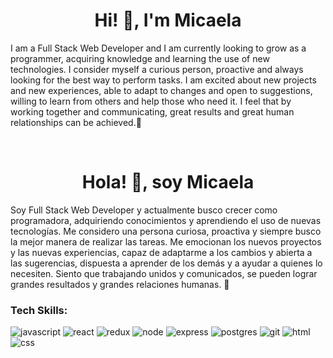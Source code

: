 # <h1 align="center">Hi! 👋, I'm Micaela</h1>

<p>I am a Full Stack Web Developer and I am currently looking to grow as a programmer, acquiring knowledge and learning the use of new technologies. I consider myself a curious person, proactive and always looking for the best way to perform tasks. I am excited about new projects and new experiences, able to adapt to changes and open to suggestions, willing to learn from others and help those who need it. I feel that by working together and communicating, great results and great human relationships can be achieved.💌</p>

<br/>

# <h1 align="center">Hola! 👋, soy Micaela</h1>


<!--
**MicaCblls/MicaCblls** is a ✨ _special_ ✨ repository because its `README.md` (this file) appears on your GitHub profile.

Here are some ideas to get you started:

- 🔭 I’m currently working on ...
- 🌱 I’m currently learning ...
- 👯 I’m looking to collaborate on ...
- 🤔 I’m looking for help with ...
- 💬 Ask me about ...
- 📫 How to reach me: ...
- 😄 Pronouns: ...
- ⚡ Fun fact: ...
-->

<p>Soy Full Stack Web Developer y actualmente busco crecer como programadora, adquiriendo conocimientos y aprendiendo el uso de nuevas tecnologías. 
Me considero una persona curiosa, proactiva y siempre busco la mejor manera de realizar las tareas. Me emocionan los nuevos proyectos y las nuevas experiencias, capaz de adaptarme a los cambios y abierta a las sugerencias, dispuesta a aprender de los demás y a ayudar a quienes lo necesiten.
Siento que trabajando unidos y comunicados, se pueden lograr grandes resultados y grandes relaciones humanas. 💌</p>

<h3 align="left">Tech Skills:</h3>

![javascript](https://user-images.githubusercontent.com/83962558/205786752-982fc2e0-77eb-4823-933f-bdebe15db929.jpg) ![react](https://user-images.githubusercontent.com/83962558/205786762-6e9c683e-6290-4063-ba14-13b0c1a148eb.jpg) ![redux](https://user-images.githubusercontent.com/83962558/205786766-51e02c99-b19d-4612-b5f0-333b75fb0d1d.jpg) ![node](https://user-images.githubusercontent.com/83962558/205786754-d7351007-ab05-4d17-879a-016d9835d0bc.jpg)  ![express](https://user-images.githubusercontent.com/83962558/205786747-5ef36c06-a63a-4295-b1a3-5c1af6e40c31.jpg) ![postgres](https://user-images.githubusercontent.com/83962558/205786759-c5269058-40f8-48d1-ae55-39fa09f44c20.jpg) ![git](https://user-images.githubusercontent.com/83962558/205786749-f269f43f-a754-4599-83a3-0f787f896965.jpg) ![html](https://user-images.githubusercontent.com/83962558/205786751-53accd9d-fcc4-4b1b-852e-ff2da73075cf.jpg) ![css](https://user-images.githubusercontent.com/83962558/205786743-5eaf57f0-f4e9-4f40-9e73-6a5db7c443cf.jpg) 


